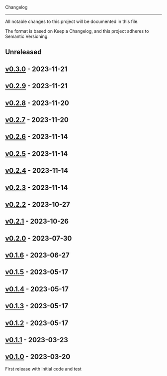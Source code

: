 Changelog
*********

All notable changes to this project will be documented in this file.

The format is based on Keep a Changelog, and this project adheres to
Semantic Versioning.


## Unreleased

## [v0.3.0](https://github.com/techiaith/techiaith-tts/releases/tag/v0.3.0) - 2023-11-21

## [v0.2.9](https://github.com/techiaith/techiaith-tts/releases/tag/v0.2.9) - 2023-11-21

## [v0.2.8](https://github.com/techiaith/techiaith-tts/releases/tag/v0.2.8) - 2023-11-20

## [v0.2.7](https://github.com/techiaith/techiaith-tts/releases/tag/v0.2.7) - 2023-11-20

## [v0.2.6](https://github.com/techiaith/techiaith-tts/releases/tag/v0.2.6) - 2023-11-14

## [v0.2.5](https://github.com/techiaith/techiaith-tts/releases/tag/v0.2.5) - 2023-11-14

## [v0.2.4](https://github.com/techiaith/techiaith-tts/releases/tag/v0.2.4) - 2023-11-14

## [v0.2.3](https://github.com/techiaith/techiaith-tts/releases/tag/v0.2.3) - 2023-11-14

## [v0.2.2](https://github.com/techiaith/techiaith-tts/releases/tag/v0.2.2) - 2023-10-27

## [v0.2.1](https://github.com/techiaith/techiaith-tts/releases/tag/v0.2.1) - 2023-10-26

## [v0.2.0](https://github.com/techiaith/techiaith-tts/releases/tag/v0.2.0) - 2023-07-30

## [v0.1.6](https://github.com/str20tbl/techiaith-tts/releases/tag/v0.1.6) - 2023-06-27

## [v0.1.5](https://github.com/str20tbl/techiaith-tts/releases/tag/v0.1.5) - 2023-05-17

## [v0.1.4](https://github.com/str20tbl/techiaith-tts/releases/tag/v0.1.4) - 2023-05-17

## [v0.1.3](https://github.com/str20tbl/techiaith-tts/releases/tag/v0.1.3) - 2023-05-17

## [v0.1.2](https://github.com/str20tbl/techiaith-tts/releases/tag/v0.1.2) - 2023-05-17

## [v0.1.1](https://github.com/str20tbl/techiaith-tts/releases/tag/v0.1.1) - 2023-03-23

## [v0.1.0](https://github.com/str20tbl/techiaith-tts/releases/tag/v0.1.0) - 2023-03-20

First release with initial code and test